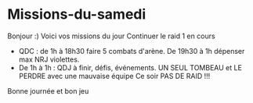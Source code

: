 # Missions-du-samedi
Bonjour :)
Voici vos missions du jour
Continuer le raid 1 en cours
- QDC : de 1h à 18h30 faire 5 combats d'arène. De 19h30 à 1h dépenser max NRJ violettes. 
- De 1h à 1h : QDJ à finir, défis, événements. UN SEUL TOMBEAU et LE PERDRE avec une mauvaise équipe 
Ce soir PAS DE RAID !!! 

Bonne journée et bon jeu
